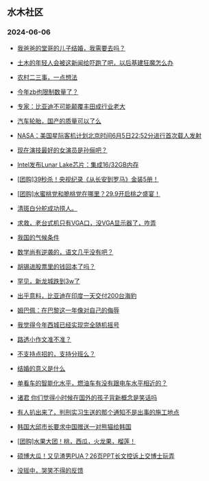 ## 水木社区 
### 2024-06-06

+ [我爸爸的堂哥的儿子结婚，我需要去吗？](https://www.mysmth.net/nForum/article/FamilyLife/1766724662)

+ [土木的年轻人会被这新闻给吓跑了吧，以后基建狂魔怎么办](https://www.mysmth.net/nForum/article/WorkingLife/60566)

+ [农村二三事，一点想法](https://www.mysmth.net/nForum/article/OurEstate/3000839)

+ [今年zb也限制数量了？](https://www.mysmth.net/nForum/article/ChildEducation/2397530)

+ [专家：比亚迪不可能颠覆丰田成行业老大](https://www.mysmth.net/nForum/article/GreenAuto/1596594)

+ [汽车轮胎，国产的质量可以了么](https://www.mysmth.net/nForum/article/AutoWorld/1944846793)

+ [NASA：美国星际客机计划北京时间6月5日22:52分进行首次载人发射](https://www.mysmth.net/nForum/article/Aero/448550)

+ [现在演技最好的女演员是孙俪吧？](https://www.mysmth.net/nForum/article/TV/1684016)

+ [Intel发布Lunar Lake芯片：集成16/32GB内存](https://www.mysmth.net/nForum/article/CompMarket/544320945)

+ [[团购]39秒杀！央视纪录《从长安到罗马》金装5册！](https://www.mysmth.net/nForum/article/ADAgent_TG/1322188)

+ [[团购]水蜜桃党和脆桃党在哪里？29.9开启桃之盛宴！](https://www.mysmth.net/nForum/article/ADAgent_TG/1322235)

+ [清斑白分舵成功捞人。](https://www.mysmth.net/nForum/article/ChildEducation/2398975)

+ [求救，老台式机只有VGA口，没VGA显示器了，咋弄](https://www.mysmth.net/nForum/article/CompMarket/544321185)

+ [我国的气候条件](https://www.mysmth.net/nForum/article/Geography/584142)

+ [数学尚有逆袭的，语文几乎没有吧？](https://www.mysmth.net/nForum/article/PreUnivEdu/160328)

+ [胡锡进股票里的钱回本了吗？](https://www.mysmth.net/nForum/article/Stock/10857661)

+ [罕见，新龙城跌到3w了](https://www.mysmth.net/nForum/article/OurEstate/3000548)

+ [出乎意料，比亚迪在印度一天交付200台海豹](https://www.mysmth.net/nForum/article/GreenAuto/1596267)

+ [姆巴佩：在巴黎这一年像对自己的侮辱](https://www.mysmth.net/nForum/article/WorldSoccer/18086321)

+ [我觉得今年西城已经实现完全随机摇号](https://www.mysmth.net/nForum/article/ChildEducation/2399032)

+ [路透小作文准不准？](https://www.mysmth.net/nForum/article/Stock/10857487)

+ [不支持点招的，支持分班么？](https://www.mysmth.net/nForum/article/ChildEducation/2397880)

+ [结婚的意义是什么](https://www.mysmth.net/nForum/article/Love/6299093)

+ [单看车的智能化水平，燃油车有没有跟电车水平相近的？](https://www.mysmth.net/nForum/article/AutoWorld/1944847197)

+ [诸君 你们觉得小时候在国外的孩子背新概念是笑话吗](https://www.mysmth.net/nForum/article/ChildEducation/2398732)

+ [有人扒出来了，判刑实习生送的那个通知不是出事的施工地点](https://www.mysmth.net/nForum/article/WorkingLife/62641)

+ [韩国大邱市长要求中国赠送一对熊猫给韩国](https://www.mysmth.net/nForum/article/MMJoke/1634820282)

+ [[团购]水果大团！桃，西瓜，火龙果，榴莲！](https://www.mysmth.net/nForum/article/ADAgent_TG/1322235)

+ [硕博大瓜！又见渣男PUA？26页PPT长文控诉上交博士玩弄](https://www.mysmth.net/nForum/article/FamilyLife/1766726725)

+ [没摇中，哭笑不得的反馈](https://www.mysmth.net/nForum/article/ChildEducation/2399262)

